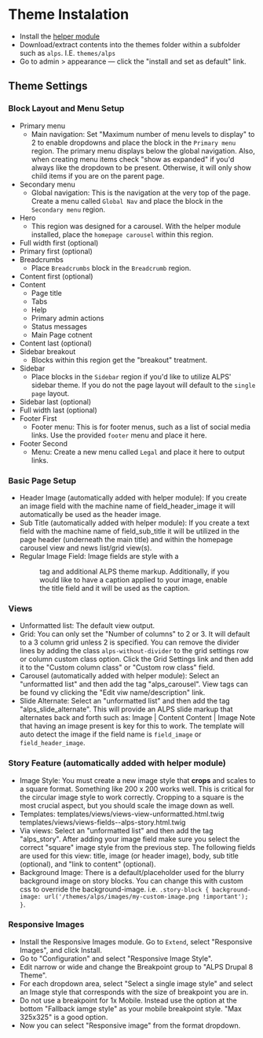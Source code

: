 # Theme Instalation
- Install the [helper module](https://github.com/adventistchurch/alps_drupal_helper)
- Download/extract contents into the themes folder within a subfolder such as `alps`. I.E. `themes/alps`
- Go to admin > appearance — click the "install and set as default" link.

## Theme Settings

### Block Layout and Menu Setup
- Primary menu 
  - Main navigation: Set "Maximum number of menu levels to display" to 2 to enable dropdowns and place the block in the `Primary menu` region. The primary menu displays below the global navigation. Also, when creating menu items check "show as expanded" if you'd always like the dropdown to be present. Otherwise, it will only show child items if you are on the parent page.
- Secondary menu
  - Global navigation: This is the navigation at the very top of the page. Create a menu called `Global Nav` and place the block in the `Secondary menu` region.
- Hero
  - This region was designed for a carousel. With the helper module installed, place the `homepage carousel` within this region.
- Full width first (optional)
- Primary first (optional)
- Breadcrumbs
  - Place `Breadcrumbs` block in the `Breadcrumb` region.
- Content first (optional)
- Content
  - Page title
  - Tabs
  - Help
  - Primary admin actions
  - Status messages
  - Main Page cotnent
- Content last (optional)
- Sidebar breakout
  - Blocks within this region get the "breakout" treatment.
- Sidebar
  - Place blocks in the `Sidebar` region if you'd like to utilize ALPS' sidebar theme. If you do not the page layout will default to the `single page` layout.
- Sidebar last (optional)
- Full width last (optional)
- Footer First
  - Footer menu: This is for footer menus, such as a list of social media links. Use the provided `footer` menu and place it here.
- Footer Second
  - Menu: Create a new menu called `Legal` and place it here to output links.

### Basic Page Setup
- Header Image (automatically added with helper module): If you create an image field with the machine name of field_header_image it will automatically be used as the header image. 
- Sub Title (automatically added with helper module): If you create a text field with the machine name of field_sub_title it will be utilized in the page header (underneath the main title) and within the homepage carousel view and news list/grid view(s).
- Regular Image Field: Image fields are style with a <figure> tag and additional ALPS theme markup. Additionally, if you would like to have a caption applied to your image, enable the title field and it will be used as the caption.


### Views
- Unformatted list: The default view output.
- Grid: You can only set the "Number of columns" to 2 or 3. It will default to a 3 column grid unless 2 is specified.
	You can remove the divider lines by adding the class `alps-without-divider` to the grid settings row or column custom class option. Click the Grid Settings link and then add it to the "Custom column class" or "Custom row class" field.
- Carousel (automatically added with helper module): Select an "unformatted list" and then add the tag "alps_carousel". View tags can be found vy clicking the "Edit viw name/description" link.
- Slide Alternate: Select an "unformatted list" and then add the tag "alps_slide_alternate". This will provide an ALPS slide markup that alternates back and forth such as:
Image | Content
Content | Image
Note that having an image present is key for this to work. The template will auto detect the image if the field name is `field_image` or `field_header_image`.

### Story Feature (automatically added with helper module)
- Image Style: You must create a new image style that **crops** and scales to a square format. Something like 200 x 200 works well. This is critical for the circular image style to work correctly. Cropping to a square is the most crucial aspect, but you should scale the image down as well.
- Templates: 
	templates/views/views-view-unformatted.html.twig
	templates/views/views-fields--alps-story.html.twig
- Via views: Select an "unformatted list" and then add the tag "alps_story". After adding your image field make sure you select the correct "square" image style from the previous step. The following fields are used for this view: title, image (or header image), body, sub title (optional), and "link to content" (optional).
- Background Image: There is a default/placeholder used for the blurry background image on story blocks. You can change this with custom css to override the background-image. i.e. `.story-block { background-image: url('/themes/alps/images/my-custom-image.png !important'); }`.

### Responsive Images
- Install the Responsive Images module. Go to `Extend`, select "Responsive Images", and click Install.
- Go to "Configuration" and select "Responsive Image Style".
- Edit narrow or wide and change the Breakpoint group to "ALPS Drupal 8 Theme".
- For each dropdown area, select "Select a single image style" and select an Image style that corresponds with the size of breakpoint you are in.
- Do not use a breakpoint for 1x Mobile. Instead use the option at the bottom "Fallback iamge style" as your mobile breakpoint style. "Max 325x325" is a good option.
- Now you can select "Responsive image" from the format dropdown.